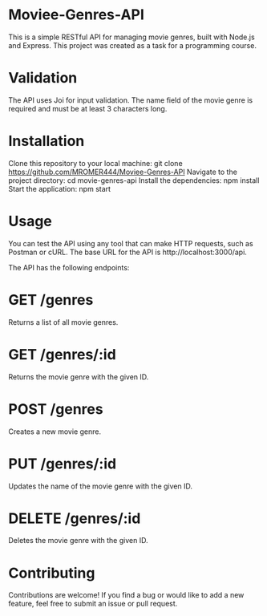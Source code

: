# Moviee-Genres-API
This is a simple RESTful API for managing movie genres, built with Node.js and Express. This project was created as a task for a programming course.

# Validation
The API uses Joi for input validation. The name field of the movie genre is required and must be at least 3 characters long.


# Installation
Clone this repository to your local machine:
git clone https://github.com/MROMER444/Moviee-Genres-API
Navigate to the project directory:
cd movie-genres-api
Install the dependencies:
npm install
Start the application:
npm start
# Usage
You can test the API using any tool that can make HTTP requests, such as Postman or cURL. The base URL for the API is http://localhost:3000/api.

The API has the following endpoints:

# GET /genres
Returns a list of all movie genres.

# GET /genres/:id
Returns the movie genre with the given ID.

# POST /genres
Creates a new movie genre.

# PUT /genres/:id
Updates the name of the movie genre with the given ID.

# DELETE /genres/:id
Deletes the movie genre with the given ID.

# Contributing
Contributions are welcome! If you find a bug or would like to add a new feature, feel free to submit an issue or pull request.

